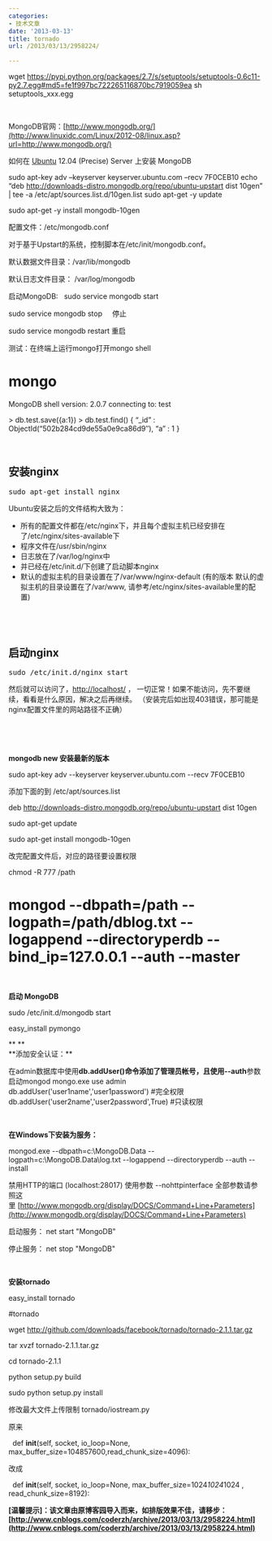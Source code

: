 ```yaml
---
categories:
- 技术文章
date: '2013-03-13'
title: tornado
url: /2013/03/13/2958224/

---
```



wget https://pypi.python.org/packages/2.7/s/setuptools/setuptools-0.6c11-py2.7.egg#md5=fe1f997bc722265116870bc7919059ea
sh setuptools_xxx.egg

&nbsp;

MongoDB官网：[http://www.mongodb.org/](http://www.linuxidc.com/Linux/2012-08/linux.asp?url=http://www.mongodb.org/)

如何在&nbsp;[Ubuntu](http://www.linuxidc.com/topicnews.aspx?tid=2 "Ubuntu")&nbsp;12.04 (Precise) Server 上安装 MongoDB

sudo apt-key adv &ndash;keyserver keyserver.ubuntu.com &ndash;recv 7F0CEB10
echo &ldquo;deb http://downloads-distro.mongodb.org/repo/ubuntu-upstart dist 10gen&rdquo; | tee -a /etc/apt/sources.list.d/10gen.list
sudo apt-get -y update

sudo apt-get -y install mongodb-10gen

配置文件：/etc/mongodb.conf

对于基于Upstart的系统，控制脚本在/etc/init/mongodb.conf。

默认数据文件目录：/var/lib/mongodb

默认日志文件目录： /var/log/mongodb

启动MongoDB:&nbsp;&nbsp; sudo service mongodb start

sudo service mongodb stop&nbsp;&nbsp;&nbsp;&nbsp; 停止

sudo service mongodb restart 重启

测试：在终端上运行mongo打开mongo shell

# mongo
MongoDB shell version: 2.0.7
connecting to: test

&gt; db.test.save({a:1})
&gt; db.test.find()
{ &ldquo;_id&rdquo; : ObjectId(&ldquo;502b284cd9de55a0e9ca86d9&Prime;), &ldquo;a&rdquo; : 1 }

&nbsp;

## <span>安装nginx</span>

<pre>sudo apt-get install nginx</pre>

Ubuntu安装之后的文件结构大致为：

*   所有的配置文件都在/etc/nginx下，并且每个虚拟主机已经安排在了/etc/nginx/sites-available下
*   程序文件在/usr/sbin/nginx
*   日志放在了/var/log/nginx中
*   并已经在/etc/init.d/下创建了启动脚本nginx
*   默认的虚拟主机的目录设置在了/var/www/nginx-default (有的版本 默认的虚拟主机的目录设置在了/var/www, 请参考/etc/nginx/sites-available里的配置)

<a name=".E5.90.AF.E5.8A.A8nginx"></a>

## &nbsp;

## <span>启动nginx</span>

<pre>sudo /etc/init.d/nginx start</pre>

然后就可以访问了，[http://localhost/](http://localhost/ "http://localhost/")&nbsp;， 一切正常！如果不能访问，先不要继续，看看是什么原因，解决之后再继续。 （安装完后如出现403错误，那可能是nginx配置文件里的网站路径不正确）

&nbsp;

**&nbsp;**

**mongodb new 安装最新的版本**

sudo apt-key adv --keyserver keyserver.ubuntu.com --recv 7F0CEB10

添加下面的到 /etc/apt/sources.list

deb http://downloads-distro.mongodb.org/repo/ubuntu-upstart dist 10gen

sudo apt-get update&nbsp;

sudo apt-get install mongodb-10gen

改完配置文件后，对应的路径要设置权限

chmod -R 777 /path

# mongod --dbpath=/path --logpath=/path/dblog.txt --logappend --directoryperdb --bind_ip=127.0.0.1 --auth --master

**&nbsp;**

**启动 MongoDB**

sudo /etc/init.d/mongodb start

easy_install pymongo

<div>**&nbsp;**</div>
<div>**添加安全认证：**</div>

在admin数据库中使用**db.addUser()**命令添加了管理员帐号，且使用**--auth**参数启动mongod
mongo.exe
use admin
db.addUser('user1name','user1password') #完全权限
db.addUser('user2name','user2password',True) #只读权限

&nbsp;

**在Windows下安装为服务：**

mongod.exe --dbpath=c:\MongoDB.Data --logpath=c:\MongoDB.Data\log.txt --logappend --directoryperdb --auth --install&nbsp;

禁用HTTP的端口&nbsp;(localhost:28017) 使用参数&nbsp;--nohttpinterface
全部参数请参照这里&nbsp;[http://www.mongodb.org/display/DOCS/Command+Line+Parameters](http://www.mongodb.org/display/DOCS/Command+Line+Parameters)

启动服务：
net start "MongoDB"

停止服务：
net stop "MongoDB"

&nbsp;

**安装tornado**

easy_install tornado

#tornado

wget http://github.com/downloads/facebook/tornado/tornado-2.1.1.tar.gz

tar xvzf tornado-2.1.1.tar.gz

cd tornado-2.1.1

python setup.py build

sudo python setup.py install

修改最大文件上传限制 tornado/iostream.py&nbsp;

原来

&nbsp;&nbsp;def __init__(self, socket, io_loop=None, max_buffer_size=104857600,read_chunk_size=4096):

改成

&nbsp;&nbsp;def __init__(self, socket, io_loop=None, max_buffer_size=1024*1024*1024 , read_chunk_size=8192):

**[温馨提示]：该文章由原博客园导入而来，如排版效果不佳，请移步：[http://www.cnblogs.com/coderzh/archive/2013/03/13/2958224.html](http://www.cnblogs.com/coderzh/archive/2013/03/13/2958224.html)**